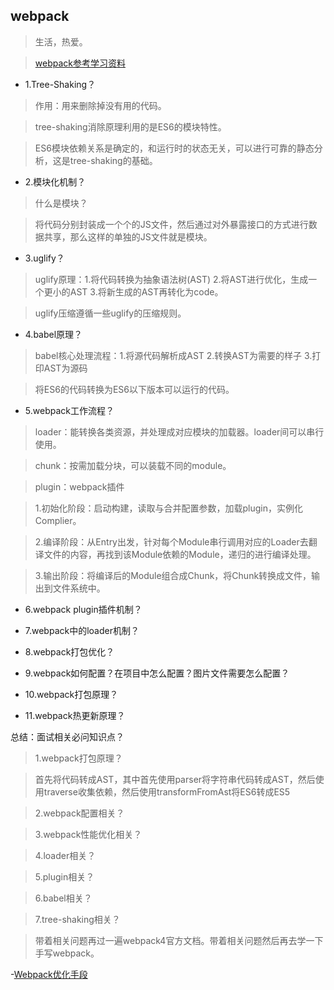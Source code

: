 ## webpack

>生活，热爱。

>[webpack参考学习资料](https://juejin.cn/post/6844904094281236487#heading-0)

- 1.Tree-Shaking？

>作用：用来删除掉没有用的代码。

>tree-shaking消除原理利用的是ES6的模块特性。

>ES6模块依赖关系是确定的，和运行时的状态无关，可以进行可靠的静态分析，这是tree-shaking的基础。

- 2.模块化机制？

>什么是模块？

>将代码分别封装成一个个的JS文件，然后通过对外暴露接口的方式进行数据共享，那么这样的单独的JS文件就是模块。

- 3.uglify？

>uglify原理：1.将代码转换为抽象语法树(AST) 2.将AST进行优化，生成一个更小的AST 3.将新生成的AST再转化为code。

>uglify压缩遵循一些uglify的压缩规则。

- 4.babel原理？

>babel核心处理流程：1.将源代码解析成AST 2.转换AST为需要的样子 3.打印AST为源码

>将ES6的代码转换为ES6以下版本可以运行的代码。

- 5.webpack工作流程？

>loader：能转换各类资源，并处理成对应模块的加载器。loader间可以串行使用。

>chunk：按需加载分块，可以装载不同的module。

>plugin：webpack插件

>1.初始化阶段：启动构建，读取与合并配置参数，加载plugin，实例化Complier。

>2.编译阶段：从Entry出发，针对每个Module串行调用对应的Loader去翻译文件的内容，再找到该Module依赖的Module，递归的进行编译处理。

>3.输出阶段：将编译后的Module组合成Chunk，将Chunk转换成文件，输出到文件系统中。

- 6.webpack plugin插件机制？

- 7.webpack中的loader机制？

- 8.webpack打包优化？

- 9.webpack如何配置？在项目中怎么配置？图片文件需要怎么配置？

- 10.webpack打包原理？

- 11.webpack热更新原理？

总结：面试相关必问知识点？

>1.webpack打包原理？

>首先将代码转成AST，其中首先使用parser将字符串代码转成AST，然后使用traverse收集依赖，然后使用transformFromAst将ES6转成ES5

>2.webpack配置相关？

>3.webpack性能优化相关？

>4.loader相关？

>5.plugin相关？

>6.babel相关？

>7.tree-shaking相关？

>带着相关问题再过一遍webpack4官方文档。带着相关问题然后再去学一下手写webpack。
> 


-[Webpack优化手段](https://blog.csdn.net/m0_68997646/article/details/129116360?spm=1001.2014.3001.5502)
